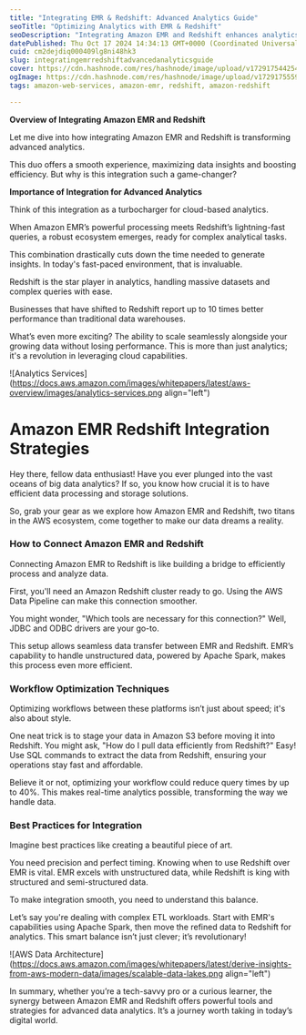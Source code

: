 ```yaml
---
title: "Integrating EMR & Redshift: Advanced Analytics Guide"
seoTitle: "Optimizing Analytics with EMR & Redshift"
seoDescription: "Integrating Amazon EMR and Redshift enhances analytics with seamless data processing, fast queries, and scalable cloud solutions"
datePublished: Thu Oct 17 2024 14:34:13 GMT+0000 (Coordinated Universal Time)
cuid: cm2dejdiq000409lg8ni48hk3
slug: integratingemrredshiftadvancedanalyticsguide
cover: https://cdn.hashnode.com/res/hashnode/image/upload/v1729175442543/5de7fb4f-6b7d-4534-9b05-b4498198b64b.jpeg
ogImage: https://cdn.hashnode.com/res/hashnode/image/upload/v1729175559646/b955c678-f1df-4af8-bea0-5cd9edaa0953.jpeg
tags: amazon-web-services, amazon-emr, redshift, amazon-redshift

---
```


**Overview of Integrating Amazon EMR and Redshift**

Let me dive into how integrating Amazon EMR and Redshift is transforming advanced analytics.  
  
This duo offers a smooth experience, maximizing data insights and boosting efficiency. But why is this integration such a game-changer?

**Importance of Integration for Advanced Analytics**

Think of this integration as a turbocharger for cloud-based analytics.  
  
When Amazon EMR’s powerful processing meets Redshift’s lightning-fast queries, a robust ecosystem emerges, ready for complex analytical tasks.

This combination drastically cuts down the time needed to generate insights. In today's fast-paced environment, that is invaluable.

Redshift is the star player in analytics, handling massive datasets and complex queries with ease.  
  
Businesses that have shifted to Redshift report up to 10 times better performance than traditional data warehouses.

What’s even more exciting? The ability to scale seamlessly alongside your growing data without losing performance. This is more than just analytics; it's a revolution in leveraging cloud capabilities.

![Analytics Services](https://docs.aws.amazon.com/images/whitepapers/latest/aws-overview/images/analytics-services.png align="left")

# Amazon EMR Redshift Integration Strategies

Hey there, fellow data enthusiast! Have you ever plunged into the vast oceans of big data analytics? If so, you know how crucial it is to have efficient data processing and storage solutions.  
  
So, grab your gear as we explore how Amazon EMR and Redshift, two titans in the AWS ecosystem, come together to make our data dreams a reality.

### **How to Connect Amazon EMR and Redshift**

Connecting Amazon EMR to Redshift is like building a bridge to efficiently process and analyze data.  
  
First, you'll need an Amazon Redshift cluster ready to go. Using the AWS Data Pipeline can make this connection smoother.  
  
You might wonder, "Which tools are necessary for this connection?" Well, JDBC and ODBC drivers are your go-to.  
  
This setup allows seamless data transfer between EMR and Redshift. EMR’s capability to handle unstructured data, powered by Apache Spark, makes this process even more efficient.

### **Workflow Optimization Techniques**

Optimizing workflows between these platforms isn’t just about speed; it's also about style.  
  
One neat trick is to stage your data in Amazon S3 before moving it into Redshift. You might ask, "How do I pull data efficiently from Redshift?" Easy! Use SQL commands to extract the data from Redshift, ensuring your operations stay fast and affordable.  
  
Believe it or not, optimizing your workflow could reduce query times by up to 40%. This makes real-time analytics possible, transforming the way we handle data.

### **Best Practices for Integration**

Imagine best practices like creating a beautiful piece of art.  
  
You need precision and perfect timing. Knowing when to use Redshift over EMR is vital. EMR excels with unstructured data, while Redshift is king with structured and semi-structured data.  
  
To make integration smooth, you need to understand this balance.  
  
Let’s say you're dealing with complex ETL workloads. Start with EMR's capabilities using Apache Spark, then move the refined data to Redshift for analytics. This smart balance isn’t just clever; it’s revolutionary!

![AWS Data Architecture](https://docs.aws.amazon.com/images/whitepapers/latest/derive-insights-from-aws-modern-data/images/scalable-data-lakes.png align="left")

In summary, whether you’re a tech-savvy pro or a curious learner, the synergy between Amazon EMR and Redshift offers powerful tools and strategies for advanced data analytics. It’s a journey worth taking in today’s digital world.